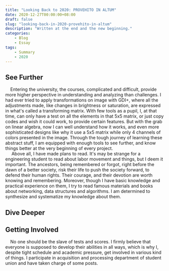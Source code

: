 ```yaml
---
title: "Looking Back to 2020: PROVEHITO IN ALTUM"
date: 2020-12-27T00:00:00+08:00
draft: false
slug: "looking-back-in-2020-provehito-in-altum"
description: "Written at the end and the new beginning."
categories:
    - Blog
    - Essay
tags:
    - Summary
    - 2020
---
```


## See Further
&nbsp;&nbsp;&nbsp;&nbsp;Entering the university, the courses,  complicated and difficult, provide more higher perspective in understanding and analyzing than challenges. I had ever tried to apply transformations on image with GDI+, where all the adjustments made, like changes in brightness or saturation, are expressed in what's called a transforming matrix. With few tools as a pupil, I, at that time, can only have a test on all the elements in that 5x5 matrix, or just copy codes and wish it could work, to provide certain features. But with the grab on linear algebra, now I can well understand how it works, and even more sophisticated designs like why it use a 5x5 matrix while only 4 channels of colors presented in the image. Through the tough journey of learning these abstract  stuff, I am equipped with enough tools to see further, and know things better at the very beginning of every project.  
&nbsp;&nbsp;&nbsp;&nbsp; Above all, I have made plans to read. It's may be strange for a engineering student to read about labor movement and things, but I deem it important. The ancestors, being remembered or forgot, right before the dawn of a better society, risk their life to push the society forward, to defend their human rights. Their courage, and their devotion are worth knowing and remembering. Moreover, though I have basic knowledge and practical experience on them, I try to read famous materials and books about networking, data structures and algorithms. I am determined to synthesize and systematize my knowledge about them.   

## Dive Deeper



## Getting Involved
&nbsp;&nbsp;&nbsp;&nbsp;No one should be the slave of tests and scores. I firmly believe that everyone is supposed to develop their abilities in all ways, which is why I, despite tight schedule and academic pressure, get involved in various kind of things. I participate in acquisition and processing department of  student union and have taken charge of some posts. 
